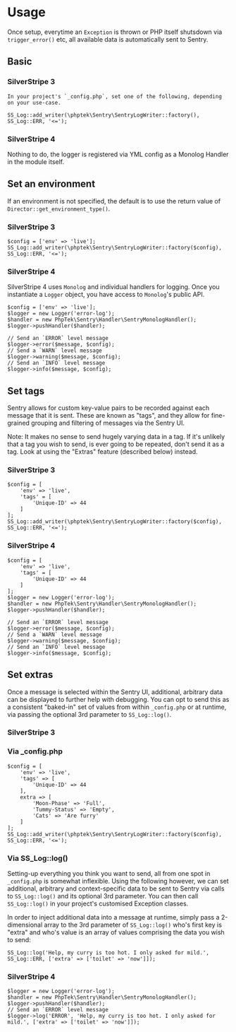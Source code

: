# Usage

Once setup, everytime an `Exception` is thrown or PHP itself shutsdown via `trigger_error()` etc, all
available data is automatically sent to Sentry.

## Basic

### SilverStripe 3

    In your project's `_config.php`, set one of the following, depending on your use-case.

    SS_Log::add_writer(\phptek\Sentry\SentryLogWriter::factory(), SS_Log::ERR, '<=');

### SilverStripe 4

Nothing to do, the logger is registered via YML config as a Monolog Handler in the module itself.

## Set an environment

If an environment is not specified, the default is to use the return value of `Director::get_environment_type()`.

### SilverStripe 3

    $config = ['env' => 'live'];
    SS_Log::add_writer(\phptek\Sentry\SentryLogWriter::factory($config), SS_Log::ERR, '<=');

### SilverStripe 4

SilverStripe 4 uses `Monolog` and individual handlers for logging. Once you instantiate a
`Logger` object, you have access to `Monolog`'s public API.
    
    $config = ['env' => 'live'];
    $logger = new Logger('error-log');
    $handler = new PhpTek\Sentry\Handler\SentryMonologHandler();
    $logger->pushHandler($handler);

    // Send an `ERROR` level message
    $logger->error($message, $config);
    // Send a `WARN` level message
    $logger->warning($message, $config);
    // Send an `INFO` level message
    $logger->info($message, $config);

## Set tags

Sentry allows for custom key-value pairs to be recorded against each message that it is sent.
These are known as "tags", and they allow for fine-grained grouping and filtering of messages via the Sentry UI.

Note: It makes no sense to send hugely varying data in a tag. If it's unlikely that a tag you
wish to send, is ever going to be repeated, don't send it as a tag. Look at using the "Extras" feature (described below)
instead.

### SilverStripe 3

    $config = [
        'env' => 'live',
        'tags' = [
            'Unique-ID' => 44
        ]
    ];
    SS_Log::add_writer(\phptek\Sentry\SentryLogWriter::factory($config), SS_Log::ERR, '<=');

### SilverStripe 4

    $config = [
        'env' => 'live',
        'tags' = [
            'Unique-ID' => 44
        ]
    ];
    $logger = new Logger('error-log');
    $handler = new PhpTek\Sentry\Handler\SentryMonologHandler();
    $logger->pushHandler($handler);

    // Send an `ERROR` level message
    $logger->error($message, $config);
    // Send a `WARN` level message
    $logger->warning($message, $config);
    // Send an `INFO` level message
    $logger->info($message, $config);

## Set extras

Once a message is selected within the Sentry UI, additional, arbitrary data can be displayed 
to further help with debugging. You can opt to send this as a consistent "baked-in" set of values
from within `_config.php` or at runtime, via passing the optional 3rd parameter to `SS_Log::log()`.

### SilverStripe 3

### Via _config.php

    $config = [
        'env' => 'live',
        'tags' => [
            'Unique-ID' => 44
        ],
        extra => [
            'Moon-Phase' => 'Full',
            'Tummy-Status' => 'Empty',
            'Cats' => 'Are furry'
        ]
    ];
    SS_Log::add_writer(\phptek\Sentry\SentryLogWriter::factory($config), SS_Log::ERR, '<=');

### Via SS_Log::log()

Setting-up everything you think you want to send, all from one spot in `_config.php` is somewhat inflexible. Using the following however,
we can set additional, arbitrary and context-specific data to be sent to Sentry via calls to `SS_Log::log()` and its optional
3rd parameter. You can then call `SS_Log::log()` in your project's customised Exception classes.

In order to inject additional data into a message at runtime, simply pass a 2-dimensional array
to the 3rd parameter of `SS_Log::log()` who's first key is "extra" and who's value is an array of values
comprising the data you wish to send:

    SS_Log::log('Help, my curry is too hot. I only asked for mild.', SS_Log::ERR, ['extra' => ['toilet' => 'now']]);

### SilverStripe 4

    $logger = new Logger('error-log');
    $handler = new PhpTek\Sentry\Handler\SentryMonologHandler();
    $logger->pushHandler($handler);
    // Send an `ERROR` level message
    $logger->log('ERROR', 'Help, my curry is too hot. I only asked for mild.', ['extra' => ['toilet' => 'now']]);